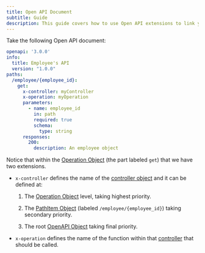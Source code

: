 ```yaml
---
title: Open API Document
subtitle: Guide
description: This guide covers how to use Open API extensions to link your Open API document to your code.
---
```


Take the following Open API document:

```yml
openapi: '3.0.0'
info:
  title: Employee's API
  version: "1.0.0"
paths:
  /employee/{employee_id}:
    get:
      x-controller: myController
      x-operation: myOperation
      parameters:
        - name: employee_id
          in: path
          required: true
          schema:
            type: string
      responses:
        200:
          description: An employee object
```

Notice that within the [Operation Object](https://github.com/OAI/OpenAPI-Specification/blob/master/versions/3.0.2.md#operationObject) (the part labeled `get`) that we have two extensions.

- `x-controller` defines the name of the [controller object](controllers.md) and it can be defined at:

  1. The [Operation Object](https://github.com/OAI/OpenAPI-Specification/blob/master/versions/3.0.2.md#operationObject) level, taking highest priority.

  2. The [PathItem Object](https://github.com/OAI/OpenAPI-Specification/blob/master/versions/3.0.2.md#pathItemObject) (labeled `/employee/{employee_id}`) taking secondary priority.

  3. The root [OpenAPI Object](https://github.com/OAI/OpenAPI-Specification/blob/master/versions/3.0.2.md#oasObject) taking final priority.

- `x-operation` defines the name of the function within that [controller](controllers.md) that should be called.
